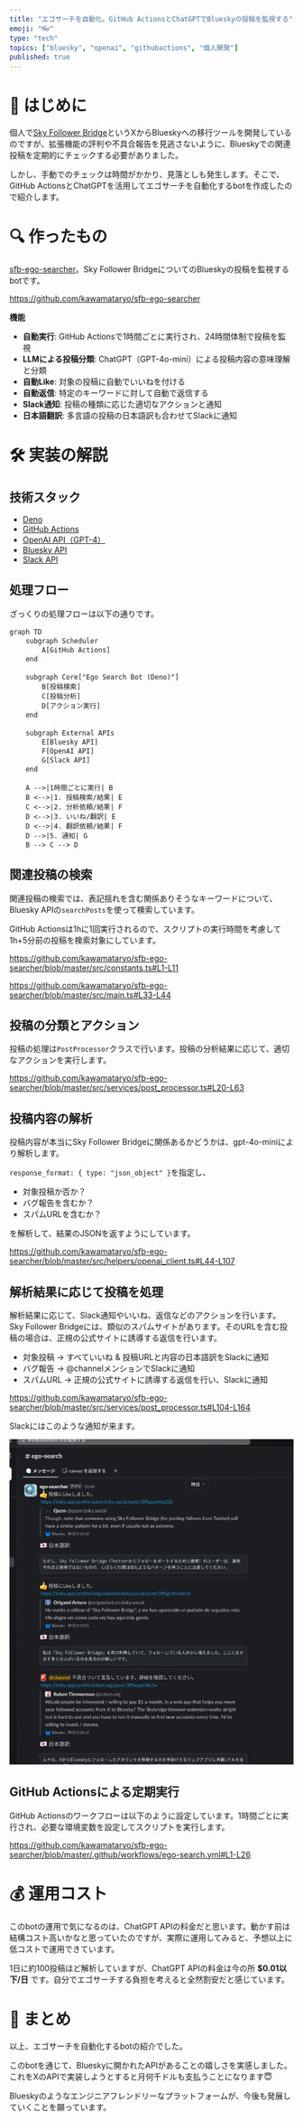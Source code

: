 ```yaml
---
title: "エゴサーチを自動化。GitHub ActionsとChatGPTでBlueskyの投稿を監視する"
emoji: "👓"
type: "tech"
topics: ["bluesky", "openai", "githubactions", "個人開発"]
published: true
---
```


# 🤖 はじめに

個人で[Sky Follower Bridge](https://www.sky-follower-bridge.dev/)というXからBlueskyへの移行ツールを開発しているのですが、拡張機能の評判や不具合報告を見逃さないように、Blueskyでの関連投稿を定期的にチェックする必要がありました。

しかし、手動でのチェックは時間がかかり、見落としも発生します。そこで、GitHub ActionsとChatGPTを活用してエゴサーチを自動化するbotを作成したので紹介します。


# 🔍 作ったもの

[sfb-ego-searcher](https://github.com/kawamataryo/sfb-ego-searcher)。Sky Follower BridgeについてのBlueskyの投稿を監視するbotです。

https://github.com/kawamataryo/sfb-ego-searcher

**機能**

- **自動実行**: GitHub Actionsで1時間ごとに実行され、24時間体制で投稿を監視
- **LLMによる投稿分類**: ChatGPT（GPT-4o-mini）による投稿内容の意味理解と分類
- **自動Like**: 対象の投稿に自動でいいねを付ける
- **自動返信**: 特定のキーワードに対して自動で返信する
- **Slack通知**: 投稿の種類に応じた適切なアクションと通知
- **日本語翻訳**: 多言語の投稿の日本語訳も合わせてSlackに通知


# 🛠️ 実装の解説

## 技術スタック

- [Deno](https://deno.land/) 
- [GitHub Actions](https://github.com/features/actions) 
- [OpenAI API（GPT-4）](https://openai.com/blog/openai-api) 
- [Bluesky API](https://atproto.com/docs) 
- [Slack API](https://api.slack.com/) 

## 処理フロー

ざっくりの処理フローは以下の通りです。

```mermaid
graph TD
    subgraph Scheduler
        A[GitHub Actions]
    end

    subgraph Core["Ego Search Bot (Deno)"]
        B[投稿検索]
        C[投稿分析]
        D[アクション実行]
    end

    subgraph External APIs
        E[Bluesky API]
        F[OpenAI API]
        G[Slack API]
    end

    A -->|1時間ごとに実行| B
    B <-->|1. 投稿検索/結果| E
    C <-->|2. 分析依頼/結果| F
    D <-->|3. いいね/翻訳| E
    D <-->|4. 翻訳依頼/結果| F
    D -->|5. 通知| G
    B --> C --> D
```

## 関連投稿の検索

関連投稿の検索では、表記揺れを含む関係ありそうなキーワードについて、Bluesky APIの`searchPosts`を使って検索しています。

GitHub Actionsは1hに1回実行されるので、スクリプトの実行時間を考慮して1h+5分前の投稿を検索対象にしています。

https://github.com/kawamataryo/sfb-ego-searcher/blob/master/src/constants.ts#L1-L11

https://github.com/kawamataryo/sfb-ego-searcher/blob/master/src/main.ts#L33-L44

## 投稿の分類とアクション

投稿の処理は`PostProcessor`クラスで行います。投稿の分析結果に応じて、適切なアクションを実行します。

https://github.com/kawamataryo/sfb-ego-searcher/blob/master/src/services/post_processor.ts#L20-L63

## 投稿内容の解析

投稿内容が本当にSky Follower Bridgeに関係あるかどうかは、gpt-4o-miniにより解析します。

`response_format: { type: "json_object" }`を指定し、

- 対象投稿か否か？
- バグ報告を含むか？
- スパムURLを含むか？

を解析して、結果のJSONを返すようにしています。

https://github.com/kawamataryo/sfb-ego-searcher/blob/master/src/helpers/openai_client.ts#L44-L107

## 解析結果に応じて投稿を処理

解析結果に応じて、Slack通知やいいね、返信などのアクションを行います。
Sky Follower Bridgeには、類似のスパムサイトがあります。そのURLを含む投稿の場合は、正規の公式サイトに誘導する返信を行います。

- 対象投稿 -> すべていいね & 投稿URLと内容の日本語訳をSlackに通知
- バグ報告 -> @channelメンションでSlackに通知
- スパムURL -> 正規の公式サイトに誘導する返信を行い、Slackに通知

https://github.com/kawamataryo/sfb-ego-searcher/blob/master/src/services/post_processor.ts#L104-L164

Slackにはこのような通知が来ます。

![](/images/ego-searcher/2025-01-12-14-13-29.png)

## GitHub Actionsによる定期実行

GitHub Actionsのワークフローは以下のように設定しています。1時間ごとに実行され、必要な環境変数を設定してスクリプトを実行します。

https://github.com/kawamataryo/sfb-ego-searcher/blob/master/.github/workflows/ego-search.yml#L1-L26

 
# 💰 運用コスト

このbotの運用で気になるのは、ChatGPT APIの料金だと思います。動かす前は結構コスト高いかなと思っていたのですが、実際に運用してみると、予想以上に低コストで運用できています。

1日に約100投稿ほど解析していますが、ChatGPT APIの料金は今の所 **$0.01以下/日** です。自分でエゴサーチする負担を考えると全然割安だと感じています。

# 🦋 まとめ

以上、エゴサーチを自動化するbotの紹介でした。

このbotを通じて、Blueskyに開かれたAPIがあることの嬉しさを実感しました。これをXのAPIで実装しようとすると月何千ドルも支払うことになります😇

Blueskyのようなエンジニアフレンドリーなプラットフォームが、今後も発展していくことを願っています。

